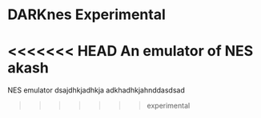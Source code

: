 # DARKnes Experimental
<<<<<<< HEAD
An emulator of NES 
akash
=======
NES emulator
dsajdhkjadhkja
adkhadhkjahnddasdsad
>>>>>>> experimental

